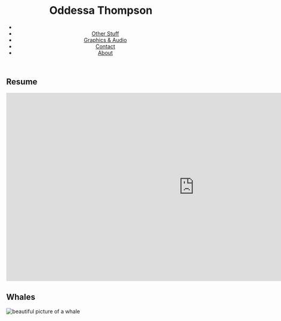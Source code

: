 	
<head>
	<title> Odessa Emmanuelle Thompson </title>
	<link rel="stylesheet" type="text/css" href="main.css">
<head>
	
<header>
	<h1>Oddessa Thompson</h1>
	<div class="navigation">	
		<nav>
			<ul>
				<li><a href="news.asp"></a></li>
				<li><a href="news.asp"> Other Stuff </a></li>
  				<li><a href="news.asp">Graphics & Audio</a></li>
  				<li><a href="contact.asp">Contact</a></li>
  				<li><a href="about.asp">About</a></li>
			</ul>
		</nav>
	</div>

</header>
<body>
	<h2 class="textmain">Resume</h2>
	<iframe src="https://docs.google.com/document/d/1TzAaMBRqJgXjeM7PX0FmfZh1uKlzwnDknbMPrYt4--A/edit?usp=sharing" style="width:1000px; height:500px; margin: auto;" frameborder="0"></iframe>
	<h2 class="textmain">Whales</h2>
	<img src="http://www.slate.com/content/dam/slate/articles/video/video/2016/11/whales_swimming_off_new_york_city_tracked_by_scientists_video/whalehellothere.jpg.CROP.promo-xlarge2.jpg" alt="beautiful picture of a whale">

	
</body>



